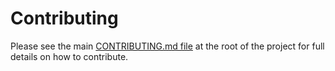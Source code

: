 # Contributing

Please see the main [CONTRIBUTING.md file](../CONTRIBUTING.md) at the root of the project for full details on how to contribute.